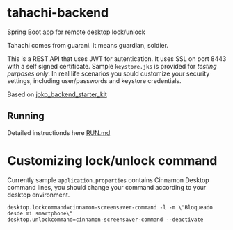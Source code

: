 # tahachi-backend
Spring Boot app for remote desktop lock/unlock

Tahachi comes from guarani. It means guardian, soldier.

This is a REST API that uses JWT for autentication. It uses SSL on port 8443 with a self signed certificate.
Sample `keystore.jks` is provided for *testing purposes only*.
In real life scenarios you sould customize your security settings, including user/passwords and keystore credentials.

Based on [joko_backend_starter_kit](https://github.com/jokoframework/joko_backend_starter_kit)

## Running
Detailed instructionds here [RUN.md](RUN.md)

# Customizing lock/unlock command
Currently sample `application.properties` contains Cinnamon Desktop command lines, you should change your command according to your desktop environment.

```
desktop.lockcommand=cinnamon-screensaver-command -l -m \"Bloqueado desde mi smartphone\"
desktop.unlockcommand=cinnamon-screensaver-command --deactivate
```

